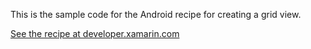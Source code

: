 This is the sample code for the Android recipe for creating a grid view.

[See the recipe at developer.xamarin.com](http://developer.xamarin.com/recipes/android/layout/grid_view/create_a_grid_view)
